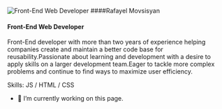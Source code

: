 ![Front-End Web Developer](https://arturssmirnovs.github.io/github-profile-readme-generator/images/banner.png)
####Rafayel Movsisyan
#### Front-End Web Developer

Front-End developer with more than two years of experience helping companies create and maintain a better code base for reusability.Passionate about learning and development with a desire to apply skills on a larger development team.Eager to tackle more complex problems and continue to find ways to maximize user efficiency.

Skills: JS / HTML / CSS

- 🔭 I’m currently working on this page. 




